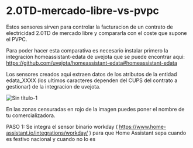 # 2.0TD-mercado-libre-vs-pvpc
Estos sensores sirven para controlar la facturacion de un contrato de electricidad 2.0TD de mercado libre y compararla con el coste que supone el PVPC.

Para poder hacer esta comparativa es necesario instalar primero la integración homeassistant-edata de uvejota que se puede encontrar aqui: https://github.com/uvejota/homeassistant-edata#homeassistant-edata

Los sensores creados aqui extraen datos de los atributos de la entidad edata_XXXX (los ultimos caracteres dependen del CUPS del contrato a gestionar) de la integracion de uvejota.

![Sin título-1](https://user-images.githubusercontent.com/76565446/146772252-075f3e85-6f27-4239-b88b-9b1b8d15f2ce.jpg)

En las zonas censuradas en rojo de la imagen puedes poner el nombre de tu comercializadora.

PASO 1:
Se integra el sensor binario workday ( https://www.home-assistant.io/integrations/workday/ ) para que Home Assistant sepa cuando es festivo nacional y cuando no lo es
